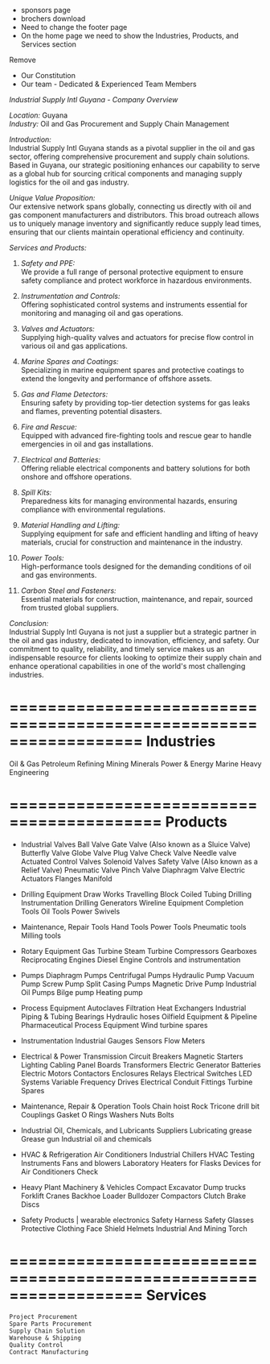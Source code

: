 
- sponsors page
- brochers download
- Need to change the footer page
- On the home page we need to show the Industries, Products, and Services section 


Remove 
- Our Constitution 
- Our team - Dedicated & Experienced Team Members


*Industrial Supply Intl Guyana - Company Overview*

*Location:* Guyana  
*Industry:* Oil and Gas Procurement and Supply Chain Management

*Introduction:*  
Industrial Supply Intl Guyana stands as a pivotal supplier in the oil and gas sector, offering comprehensive procurement and supply chain solutions. Based in Guyana, our strategic positioning enhances our capability to serve as a global hub for sourcing critical components and managing supply logistics for the oil and gas industry.

*Unique Value Proposition:*  
Our extensive network spans globally, connecting us directly with oil and gas component manufacturers and distributors. This broad outreach allows us to uniquely manage inventory and significantly reduce supply lead times, ensuring that our clients maintain operational efficiency and continuity.

*Services and Products:*

1. *Safety and PPE:*  
   We provide a full range of personal protective equipment to ensure safety compliance and protect workforce in hazardous environments.

2. *Instrumentation and Controls:*  
   Offering sophisticated control systems and instruments essential for monitoring and managing oil and gas operations.

3. *Valves and Actuators:*  
   Supplying high-quality valves and actuators for precise flow control in various oil and gas applications.

4. *Marine Spares and Coatings:*  
   Specializing in marine equipment spares and protective coatings to extend the longevity and performance of offshore assets.

5. *Gas and Flame Detectors:*  
   Ensuring safety by providing top-tier detection systems for gas leaks and flames, preventing potential disasters.

6. *Fire and Rescue:*  
   Equipped with advanced fire-fighting tools and rescue gear to handle emergencies in oil and gas installations.

7. *Electrical and Batteries:*  
   Offering reliable electrical components and battery solutions for both onshore and offshore operations.

8. *Spill Kits:*  
   Preparedness kits for managing environmental hazards, ensuring compliance with environmental regulations.

9. *Material Handling and Lifting:*  
   Supplying equipment for safe and efficient handling and lifting of heavy materials, crucial for construction and maintenance in the industry.

10. *Power Tools:*  
    High-performance tools designed for the demanding conditions of oil and gas environments.

11. *Carbon Steel and Fasteners:*  
    Essential materials for construction, maintenance, and repair, sourced from trusted global suppliers.

*Conclusion:*  
Industrial Supply Intl Guyana is not just a supplier but a strategic partner in the oil and gas industry, dedicated to innovation, efficiency, and safety. Our commitment to quality, reliability, and timely service makes us an indispensable resource for clients looking to optimize their supply chain and enhance operational capabilities in one of the world's most challenging industries.



==================================================================
Industries
==================================================================

Oil & Gas
Petroleum Refining
Mining Minerals
Power & Energy
Marine
Heavy Engineering



==========================================
Products
==========================================

- Industrial Valves
    Ball Valve
    Gate Valve (Also known as a Sluice Valve)
    Butterfly Valve
    Globe Valve
    Plug Valve
    Check Valve
    Needle valve
    Actuated Control Valves
    Solenoid Valves
    Safety Valve (Also known as a Relief Valve)
    Pneumatic Valve
    Pinch Valve
    Diaphragm Valve
    Electric Actuators
    Flanges
    Manifold

- Drilling Equipment
    Draw Works
    Travelling Block
    Coiled Tubing
    Drilling Instrumentation
    Drilling Generators
    Wireline Equipment
    Completion Tools
    Oil Tools
    Power Swivels

- Maintenance, Repair Tools
    Hand Tools
    Power Tools
    Pneumatic tools
    Milling tools


- Rotary Equipment
    Gas Turbine
    Steam Turbine
    Compressors
    Gearboxes
    Reciprocating Engines
    Diesel Engine
    Controls and instrumentation

- Pumps
    Diaphragm Pumps
    Centrifugal Pumps
    Hydraulic Pump
    Vacuum Pump
    Screw Pump
    Split Casing Pumps
    Magnetic Drive Pump
    Industrial Oil Pumps
    Bilge pump
    Heating pump

- Process Equipment
    Autoclaves
    Filtration
    Heat Exchangers
    Industrial Piping &amp; Tubing
    Bearings
    Hydraulic hoses
    Oilfield Equipment &amp; Pipeline
    Pharmaceutical Process Equipment
    Wind turbine spares

- Instrumentation
    Industrial Gauges
    Sensors
    Flow Meters

- Electrical & Power Transmission
    Circuit Breakers
    Magnetic Starters
    Lighting
    Cabling
    Panel Boards
    Transformers
    Electric Generator
    Batteries
    Electric Motors
    Contactors
    Enclosures
    Relays
    Electrical Switches
    LED Systems
    Variable Frequency Drives
    Electrical Conduit Fittings
    Turbine Spares

- Maintenance, Repair & Operation Tools
    Chain hoist
    Rock Tricone drill bit
    Couplings
    Gasket
    O Rings
    Washers
    Nuts Bolts


- Industrial Oil, Chemicals, and Lubricants Suppliers
    Lubricating grease
    Grease gun
    Industrial oil and chemicals


- HVAC & Refrigeration 
    Air Conditioners
    Industrial Chillers
    HVAC Testing Instruments
    Fans and blowers
    Laboratory Heaters for Flasks
    Devices for Air Conditioners Check

- Heavy Plant Machinery & Vehicles
    Compact Excavator
    Dump trucks
    Forklift
    Cranes
    Backhoe Loader
    Bulldozer
    Compactors
    Clutch
    Brake Discs

- Safety Products   | wearable electronics
    Safety Harness
    Safety Glasses
    Protective Clothing
    Face Shield
    Helmets
    Industrial And Mining Torch



==================================================================
Services
==================================================================
    Project Procurement
    Spare Parts Procurement
    Supply Chain Solution
    Warehouse & Shipping
    Quality Control
    Contract Manufacturing